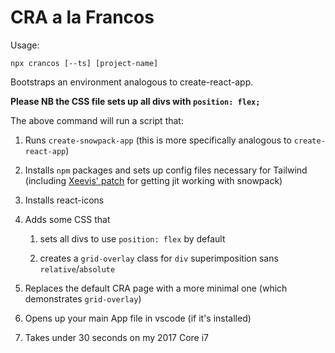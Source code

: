 # CRA a la Francos

Usage:

`npx crancos [--ts] [project-name]`

Bootstraps an environment analogous to create-react-app.

**Please NB the CSS file sets up all divs with `position: flex;`**

The above command will run a script that:

1. Runs `create-snowpack-app` (this is more specifically analogous to `create-react-app`)
   
2. Installs `npm` packages and sets up config files necessary for Tailwind (including [Xeevis' patch](https://github.com/jadex/snowpack-plugin-tailwindcss-jit) for getting jit working with snowpack)

3. Installs react-icons

4. Adds some CSS that
   1. sets all divs to use `position: flex` by default

   2. creates a `grid-overlay` class for `div` superimposition  sans `relative`/`absolute`

5. Replaces the default CRA page with a more minimal one (which demonstrates `grid-overlay`)

6. Opens up your main App file in vscode (if it's installed)

7. Takes under 30 seconds on my 2017 Core i7